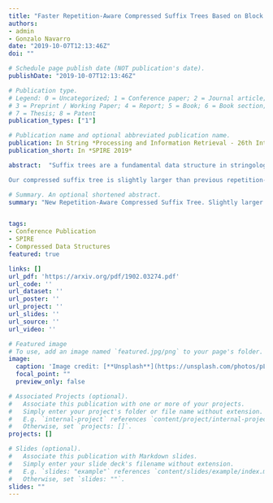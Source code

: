 ```yaml
---
title: "Faster Repetition-Aware Compressed Suffix Trees Based on Block Trees"
authors:
- admin
- Gonzalo Navarro
date: "2019-10-07T12:13:46Z"
doi: ""

# Schedule page publish date (NOT publication's date).
publishDate: "2019-10-07T12:13:46Z"

# Publication type.
# Legend: 0 = Uncategorized; 1 = Conference paper; 2 = Journal article;
# 3 = Preprint / Working Paper; 4 = Report; 5 = Book; 6 = Book section;
# 7 = Thesis; 8 = Patent
publication_types: ["1"]

# Publication name and optional abbreviated publication name.
publication: In String *Processing and Information Retrieval - 26th International Symposium, SPIRE 2019*
publication_short: In *SPIRE 2019*

abstract:  "Suffix trees are a fundamental data structure in stringology, but their space usage, though linear, is an important problem in applications. We design and implement a new compressed suffix tree targeted to highly repetitive texts, such as large genomic collections of the same species. Our suffix tree builds on Block Trees, a recent Lempel-Ziv-bounded data structure that captures the repetitiveness of its input. We use Block Trees to compress the topology of the suffix tree, and augment the Block Tree nodes with data that speeds up suffix tree navigation.

Our compressed suffix tree is slightly larger than previous repetition-aware suffix trees based on grammars, but outperforms them in time, often by orders of magnitude. The component that represents the tree topology achieves a speed comparable to that of general-purpose compressed trees, while using 2–10 times less space, and might be of independent interest."

# Summary. An optional shortened abstract.
summary: "New Repetition-Aware Compressed Suffix Tree. Slightly larger than state-of-the-art, but outperforms them in time, often by orders of magnitude."


tags:
- Conference Publication
- SPIRE
- Compressed Data Structures
featured: true

links: []
url_pdf: 'https://arxiv.org/pdf/1902.03274.pdf'
url_code: ''
url_dataset: ''
url_poster: ''
url_project: ''
url_slides: ''
url_source: ''
url_video: ''

# Featured image
# To use, add an image named `featured.jpg/png` to your page's folder.
image:
  caption: 'Image credit: [**Unsplash**](https://unsplash.com/photos/pLCdAaMFLTE)'
  focal_point: ""
  preview_only: false

# Associated Projects (optional).
#   Associate this publication with one or more of your projects.
#   Simply enter your project's folder or file name without extension.
#   E.g. `internal-project` references `content/project/internal-project/index.md`.
#   Otherwise, set `projects: []`.
projects: []

# Slides (optional).
#   Associate this publication with Markdown slides.
#   Simply enter your slide deck's filename without extension.
#   E.g. `slides: "example"` references `content/slides/example/index.md`.
#   Otherwise, set `slides: ""`.
slides: ""
---
```

